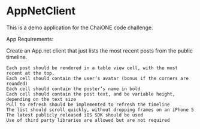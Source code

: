AppNetClient
============


This is a demo application for the ChaiONE code challenge. 


App Requirements:

Create an App.net client that just lists the most recent posts from the public timeline.

    Each post should be rendered in a table view cell, with the most recent at the top.
    Each cell should contain the user’s avatar (bonus if the corners are rounded)
    Each cell should contain the poster’s name in bold
    Each cell should contain the post text, and be variable height, depending on the text size
    Pull to refresh should be implemented to refresh the timeline
    The list should scroll quickly, without dropping frames on an iPhone 5
    The latest publicly released iOS SDK should be used
    Use of third party libraries are allowed but are not required
